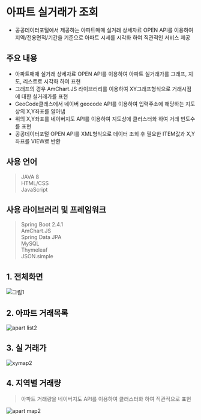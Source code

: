 # 아파트 실거래가 조회
+ 공공데이터포털에서 제공하는 아파트매매 실거래 상세자료 OPEN API를 이용하여 지역/전용면적/기간을 기준으로 아파트 시세를 시각화 하여 직관적인 서비스 제공  

## 주요 내용
+ 아파트매매 실거래 상세자료 OPEN API를 이용하여 아파트 실거래가를 그래프, 지도, 리스트로 시각화 하여 표현
+ 그래프의 경우 AmChart.JS 라이브러리를 이용하여 XY그래프형식으로 거래시점에 대한 실거래가를 표현
+ GeoCode클래스에서 네이버 geocode API를 이용하여 입력주소에 해당하는 지도상의 X,Y좌표를 알아냄
+ 위의 X,Y좌표를 네이버지도 API를 이용하여 지도상에 클러스터화 하여 거래 빈도수를 표현
+ 공공데이터포털 OPEN API를 XML형식으로 데이터 조회 후 필요한 ITEM값과 X,Y좌표를 VIEW로 반환

## 사용 언어
> JAVA 8  
> HTML/CSS  
> JavaScript  

## 사용 라이브러리 및 프레임워크
> Spring Boot 2.4.1  
> AmChart.JS  
> Spring Data JPA  
> MySQL  
> Thymeleaf  
> JSON.simple  

## 1. 전체화면
![그림1](https://user-images.githubusercontent.com/37195463/115117752-142bc880-9fdb-11eb-9af3-a247e60f94ac.png)

## 2. 아파트 거래목록
![apart list2](https://user-images.githubusercontent.com/37195463/134794276-4acf471f-a30d-4853-9bd0-4f4331b891d2.png)

## 3. 실 거래가
![xymap2](https://user-images.githubusercontent.com/37195463/134794216-c33f7b43-cb6e-4223-b0a2-8b4d65f7aa14.png)

## 4. 지역별 거래량
> 아파트 거래량을 네이버지도 API를 이용하여 클러스터화 하여 직관적으로 표현

![apart map2](https://user-images.githubusercontent.com/37195463/134794213-dcd248da-eac7-4527-8d6f-43b100d54239.png)

